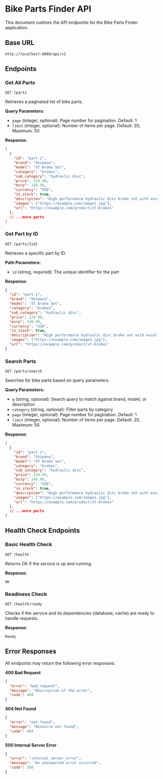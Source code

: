 # Bike Parts Finder API

This document outlines the API endpoints for the Bike Parts Finder application.

## Base URL

```
http://localhost:8080/api/v1
```

## Endpoints

### Get All Parts

```
GET /parts
```

Retrieves a paginated list of bike parts.

**Query Parameters:**
- `page` (integer, optional): Page number for pagination. Default: 1
- `limit` (integer, optional): Number of items per page. Default: 20, Maximum: 50

**Response:**
```json
[
  {
    "id": "part-1",
    "brand": "Shimano",
    "model": "XT Brake Set",
    "category": "brakes",
    "sub_category": "hydraulic disc",
    "price": 129.99,
    "msrp": 149.99,
    "currency": "USD",
    "in_stock": true,
    "description": "High performance hydraulic disc brake set with excellent modulation and stopping power.",
    "images": ["https://example.com/image1.jpg"],
    "url": "https://example.com/product/xt-brakes"
  },
  // ...more parts
]
```

### Get Part by ID

```
GET /parts/{id}
```

Retrieves a specific part by ID.

**Path Parameters:**
- `id` (string, required): The unique identifier for the part

**Response:**
```json
{
  "id": "part-1",
  "brand": "Shimano",
  "model": "XT Brake Set",
  "category": "brakes",
  "sub_category": "hydraulic disc",
  "price": 129.99,
  "msrp": 149.99,
  "currency": "USD",
  "in_stock": true,
  "description": "High performance hydraulic disc brake set with excellent modulation and stopping power.",
  "images": ["https://example.com/image1.jpg"],
  "url": "https://example.com/product/xt-brakes"
}
```

### Search Parts

```
GET /parts/search
```

Searches for bike parts based on query parameters.

**Query Parameters:**
- `q` (string, optional): Search query to match against brand, model, or description
- `category` (string, optional): Filter parts by category
- `page` (integer, optional): Page number for pagination. Default: 1
- `limit` (integer, optional): Number of items per page. Default: 20, Maximum: 50

**Response:**
```json
[
  {
    "id": "part-1",
    "brand": "Shimano",
    "model": "XT Brake Set",
    "category": "brakes",
    "sub_category": "hydraulic disc",
    "price": 129.99,
    "msrp": 149.99,
    "currency": "USD",
    "in_stock": true,
    "description": "High performance hydraulic disc brake set with excellent modulation and stopping power.",
    "images": ["https://example.com/image1.jpg"],
    "url": "https://example.com/product/xt-brakes"
  },
  // ...more parts
]
```

## Health Check Endpoints

### Basic Health Check

```
GET /health
```

Returns OK if the service is up and running.

**Response:**
```
OK
```

### Readiness Check

```
GET /health/ready
```

Checks if the service and its dependencies (database, cache) are ready to handle requests.

**Response:**
```
Ready
```

## Error Responses

All endpoints may return the following error responses:

**400 Bad Request**
```json
{
  "error": "bad_request",
  "message": "Description of the error",
  "code": 400
}
```

**404 Not Found**
```json
{
  "error": "not_found",
  "message": "Resource not found",
  "code": 404
}
```

**500 Internal Server Error**
```json
{
  "error": "internal_server_error",
  "message": "An unexpected error occurred",
  "code": 500
}
```
